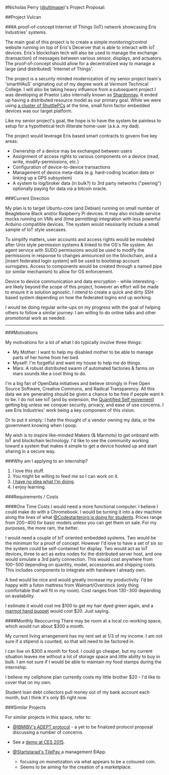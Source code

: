 #Nicholas Perry ([@ultimape](https://twitter.com/ultimape))'s Project Proposal:

##Project Vulcan

###A proof-of-concept Internet of Things (IoT) network showcasing Eris Industries' systems. 

The main goal of this project is to create a simple monitoring/control website running on top of Eris's Decerver that is able to interact with IoT devices. Eris's blockchain tech will also be used to manage the exchange (transaction) of messages between various sensor, displays, and actuators. The proof-of-concept should allow for a decentralized way to manage a large (and distributed) 'Internet of Things'.

The project is a security minded modernization of my senior project team's 'smartHAuS' originating out of my degree work at Vermont Technical College. I will also be taking heavy influence from a subsequent project I was developing at Praetor Labs internally known as [Shardonnay](https://workflowy.com/s/493ab350-f171-d9c0-6ef1-f50c68ca65a6). It ended up having a distributed resource model as our primary goal. While we were using [a cluster of ShuttlePCs](http://imgur.com/u31YJHO) at the time, small form factor embedded devices was our target platform.

Like my senior project's goal, the hope is to have the system be painless to setup for a hypothetical tech illiterate home-user (a.k.a. my dad).

The project would leverage Eris based smart contracts to govern five key areas:

 - Ownership of a device may be exchanged between users
 - Assignment of access rights to various components on a device (read, write, modify-permissions, etc.)
 - Configuration of device-to-device transactions
 - Management of device meta-data (e.g. hard-coding location data or linking up a GPS subsystem)
 - A system to log/broker data (in bulk?) to 3rd party networks ("peering") optionally paying for data via a bitcoin oracle.


###Current Direction

My plan is to target Ubuntu-core (and Debian) running on small number of Beaglebone Black and/or Raspberry Pi devices. It may also include service mocks running on VMs and (time permitting) integration with less powerful Arduino compatible devices. The system would nessisarily include a small sample of IoT style usecases. 

To simplify matters, user accounts and access rights would be modeled after Unix style permission systems & linked to the OS's file system. An agent service with SUDO permissions would be used to modify the permissions in response to changes announced on the blockchain, and a [insert federated login system] will be used to bootstrap account surrogates. Access to components would be created through a named pipe (or similar mechanism) to allow for OS enforcement. 

Device to device communication and data encryption - while interesting - are likely beyond the scope of this project, however an effort will be made to ensure it is solution agnostic. I intend to create a quick and dirty SSH based system depending on how the federated logins end up working.

I would be doing regular write-ups on my progress with the goal of helping others to follow a similar journey. I am willing to do online talks and other promotional work as needed.

----

###Motivations

My motivations for a lot of what I do typically involve three things:
 - My Mother: I want to help my disabled mother to be able to manage parts of her home from her bed.
 - Myself: I'm forgetful and want my house to help me do things. 
 - Mars: A robust distributed swarm of automated factories & farms on mars sounds like a cool thing to do.

I'm a big fan of OpenData initiatives and believe strongly in Free Open Source Software, Creative Commons, and Radical Transparency.  All this data we are generating should be given a chance to be free if people want it to be. I do not see IoT (and by extension, the [Quantified Self movement](http://www.brookings.edu/research/reports2/2014/09/cyborg-future-law-policy-implications)) getting big unless we conquer security, privacy, and ease of use concerns. I see Eris Industries' work being a key component of this vision. 

Or to put it simply: I hate the thought of a vendor owning my data, or the government knowing when I poop.

My wish is to inspire like-minded Makers (& Marmots) to get onboard with IoT and blockchain technology. I'd like to see the community working toward a system that makes it simple to get a device hooked up and start sharing in a secure way. 


###Why am I applying to an internship?

 1. I love this stuff.
 2. You might be willing to feed me so I can work on it.
 3. [I have no idea what I'm doing](https://twitter.com/ultimape/status/588302547376545793).
 4. I enjoy learning.


###Requirements / Costs

####One Time Costs
I would need a more functional computer. I believe I could make do with a Chromebook. I would be turning it into a dev machine along the lines of what [@Codestarterorg is doing for students](blog.codestarter.org/post/93985346780/how-we-turn-199-chromebooks-into-ubuntu-based). Prices range from $200-$400 for basic models unless you can get them on sale. For my purposes, the more ram, the better.

I would need a couple of IoT oriented embedded systems. Two would be the minimum for a proof of concept. However I'd love to have a set of six so the system could be self-contained for display. Two would act as IoT devices, three to act as extra nodes for the distributed server host, and one would simulate a 3rd party connection. This would cost anywhere from $100-$500 depending on quantity, model, accessories and shipping costs. This includes components to integrate with hardware I already own.

A bed would be nice and would greatly increase my productivity. I'd be happy with a futon mattress from Walmart/Overstock (only thing comfortable that will fit in my room). Cost ranges from $130-$300 depending on availability.

I estimate it would cost me $100 to get my hair dyed green again, and a [marmot hand puppet](http://smile.amazon.com/Folkmanis-3034-Groundhog-Hand-Puppet/dp/B00KWJZHEI/) would cost $20. Just saying.

####Monthly Reoccurring
There may be room at a local co-working space, which would run about $300 a month.

My current living arrangement has my rent set at 1/3 of my income. I am not sure if a stipend is counted, so that will need to be factored in.

I can live on $300 a month for food. I could go cheaper, but my current situation leaves me without a lot of storage space and little ability to buy in bulk. I am not sure if I would be able to maintain my food stamps during the internship.

I believe my cellphone plan currently costs my little brother $20 - I'd like to cover that on my own.

Student loan debt collectors pull money out of my bank account each month, but I think it's only $5 right now. 


###Similar Projects

For similar projects in this space, refer to:

 - [@IBMIBV's ADEPT protocol](http://www.coindesk.com/ibm-reveals-proof-concept-blockchain-powered-internet-things/) - a yet to be finalized protocol proposal discussing a number of concerns. 
  - See a [demo at CES 2015](https://www.theprotocol.tv/adept-demo-ibm-samsung/).

 - [@Startstarad's TilePay ](https://twitter.com/Startstarad/status/578425604753747968) a management ĐApp.
   - focusing on monetization via what appears to be a coloured coin.
   - Seems to be aiming for the creation of a marketplace.
